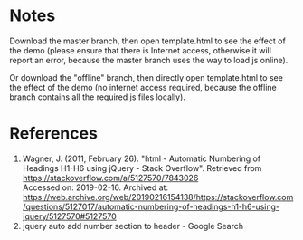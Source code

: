 # Notes
Download the master branch, then open template.html to see the effect of the demo (please ensure that there is Internet access, otherwise it will report an error, because the master branch uses the way to load js online).

Or download the "offline" branch, then directly open template.html to see the effect of the demo (no internet access required, because the offline branch contains all the required js files locally).

# References
1. Wagner, J. (2011, February 26). "html - Automatic Numbering of Headings H1-H6 using jQuery - Stack Overflow". Retrieved from https://stackoverflow.com/a/5127570/7843026<br>Accessed on: 2019-02-16. Archived at: https://web.archive.org/web/20190216154138/https://stackoverflow.com/questions/5127017/automatic-numbering-of-headings-h1-h6-using-jquery/5127570#5127570
2. jquery auto add number section to header - Google Search
